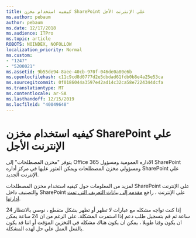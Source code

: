 ```yaml
---
title: كيفيه استخدام مخزن SharePoint علي الإنترنت الأجل
ms.author: pebaum
author: pebaum
ms.date: 12/17/2018
ms.audience: ITPro
ms.topic: article
ROBOTS: NOINDEX, NOFOLLOW
localization_priority: Normal
ms.custom:
- "1247"
- "5200021"
ms.assetid: 9b55de94-8aee-40cb-970f-046de0a80e6b
ms.openlocfilehash: c11c9cd8d0777d2e5dbdad61fdb0b8e4a25e53ca
ms.sourcegitcommit: 0f0186044a3597e42ad14c32ca58e7224344dcfa
ms.translationtype: MT
ms.contentlocale: ar-SA
ms.lasthandoff: 12/15/2019
ms.locfileid: "40049648"
---
```

# <a name="how-to-use-the-sharepoint-online-term-store"></a>كيفيه استخدام مخزن SharePoint علي الإنترنت الأجل

يتوفر "مخزن المصطلحات" إلى Office 365 الاداره العمومية ومسؤول SharePoint ومسؤولي مخزن المصطلحات ويمكن العثور عليها في مركز أداره SharePoint علي الإنترنت الجديد.
  
لمزيد من المعلومات حول كيفيه استخدام مخزن المصطلحات SharePoint علي الإنترنت والتصنيف داخل SharePoint علي الإنترنت ، راجع [مقدمه إلى بيانات التعريف التي تمت ادارتها](https://go.microsoft.com/fwlink/?linkid=2044674&amp;clcid=0x409).
  
إذا كنت تواجه مشكله مع عبارات لا تظهر أو تظهر بشكل متقطع ، نوصي بالانتظار 24 ساعة ثم قم بتسجيل طلب دعم إذا استمرت المشكلة. علي الرغم من ان 24 ساعة يمكن ان يكون وقتا طويلا ، يمكن ان يكون هناك مشكله في التخزين المؤقت أو اننا قد يكون بالفعل العمل علي حل لهذه المشكلة.
  